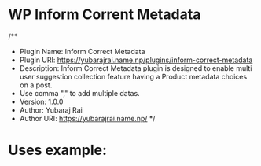 # WP Inform Corrent Metadata
/**
 * Plugin Name: Inform Correct Metadata
 * Plugin URI: https://yubarajrai.name.np/plugins/inform-correct-metadata
 * Description: Inform Correct Metadata plugin is designed to enable multi user suggestion collection feature having a Product metadata choices on a post. 
 * Use comma "," to add multiple datas.
 * Version: 1.0.0
 * Author: Yubaraj Rai
 * Author URI: https://yubarajrai.name.np/
 */
 
 
 
# Uses example:

<?php 
echo do_shortcode('[inform_correct_metadata 
                    post_type="post" 
                    post_id="22" 
                    metadata_field_key="post_meta_categories" 
                    datas="Second Item, Third Item" 
                    default_data="First Item" 
                    update_on_count="10"
                  ]'); 
?>
